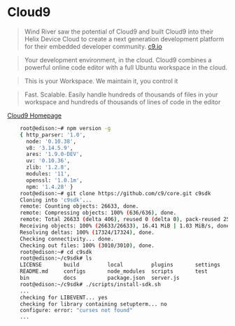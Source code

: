 Cloud9
==
> Wind River saw the potential of Cloud9 and built Cloud9 into their Helix Device Cloud to create a next generation development platform for their embedded developer community. [c9.io](https://c9.io/blog/2015-a-year-of-living-learningly/)

> Your development environment, in the cloud. Cloud9 combines a powerful online code editor with a full Ubuntu workspace in the cloud.

> This is your Workspace. We maintain it, you control it

> Fast. Scalable. Easily handle hundreds of thousands of files in your workspace and hundreds of thousands of lines of code in the editor

[Cloud9 Homepage](https://c9.io/)

```sh
    root@edison:~# npm version -g
    { http_parser: '1.0',
      node: '0.10.38',
      v8: '3.14.5.9',
      ares: '1.9.0-DEV',
      uv: '0.10.36',
      zlib: '1.2.8',
      modules: '11',
      openssl: '1.0.1m',          
      npm: '1.4.28' }
    root@edison:~# git clone https://github.com/c9/core.git c9sdk
    Cloning into 'c9sdk'...
    remote: Counting objects: 26633, done.
    remote: Compressing objects: 100% (636/636), done.
    remote: Total 26633 (delta 406), reused 0 (delta 0), pack-reused 25996
    Receiving objects: 100% (26633/26633), 16.41 MiB | 1.03 MiB/s, done.
    Resolving deltas: 100% (17324/17324), done.     
    Checking connectivity... done.
    Checking out files: 100% (3010/3010), done.                    
    root@edison:~# cd c9sdk
    root@edison:~/c9sdk# ls
    LICENSE       build         local         plugins       settings
    README.md     configs       node_modules  scripts       test
    bin           docs          package.json  server.js
    root@edison:~/c9sdk# ./scripts/install-sdk.sh
    ...
    checking for LIBEVENT... yes
    checking for library containing setupterm... no
    configure: error: "curses not found"
    ...
```